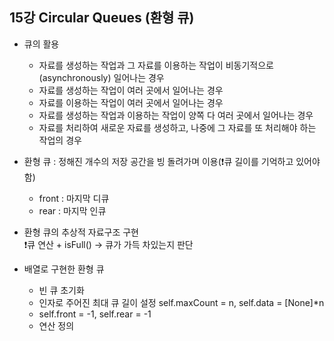 ## 15강 Circular Queues (환형 큐)

- 큐의 활용

  - 자료를 생성하는 작업과 그 자료를 이용하는 작업이 비동기적으로(asynchronously) 일어나는 경우
  - 자료를 생성하는 작업이 여러 곳에서 일어나는 경우
  - 자료를 이용하는 작업이 여러 곳에서 일어나는 경우
  - 자료를 생성하는 작업과 이용하는 작업이 양쪽 다 여러 곳에서 일어나는 경우
  - 자료를 처리하여 새로운 자료를 생성하고, 나중에 그 자료를 또 처리해야 하는 작업의 경우

- 환형 큐 : 정해진 개수의 저장 공간을 빙 돌려가며 이용(❗️큐 길이를 기억하고 있어야 함)

  - front : 마지막 디큐
  - rear : 마지막 인큐

- 환형 큐의 추상적 자료구조 구현  
   ❗️큐 연산 + isFull() -> 큐가 가득 차있는지 판단

- 배열로 구현한 환형 큐
  - 빈 큐 초기화
  - 인자로 주어진 최대 큐 길이 설정 self.maxCount = n, self.data = [None]\*n
  - self.front = -1, self.rear = -1
  - 연산 정의
